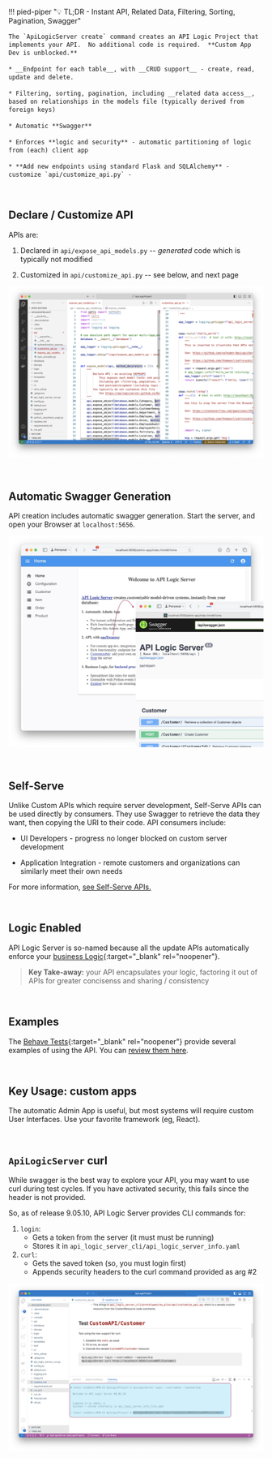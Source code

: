 !!! pied-piper ":bulb: TL;DR - Instant API, Related Data, Filtering, Sorting, Pagination, Swagger"

    The `ApiLogicServer create` command creates an API Logic Project that implements your API.  No additional code is required.  **Custom App Dev is unblocked.**

    * __Endpoint for each table__, with __CRUD support__ - create, read, update and delete.

    * Filtering, sorting, pagination, including __related data access__, based on relationships in the models file (typically derived from foreign keys)

    * Automatic **Swagger**

    * Enforces **logic and security** - automatic partitioning of logic from (each) client app

    * **Add new endpoints using standard Flask and SQLAlchemy** - customize `api/customize_api.py` - 

&nbsp;

## Declare / Customize API

APIs are:

1. Declared in `api/expose_api_models.py` -- *generated* code which is typically not modified

2. Customized in `api/customize_api.py` -- see below, and next page

![API Declaration](images/api/Declare-Customize-API.png)

&nbsp;

## Automatic Swagger Generation

API creation includes automatic swagger generation. Start the server, and open your Browser at `localhost:5656`.   

![Swagger](images/basic_demo/api-swagger.jpeg)

&nbsp;

## Self-Serve

Unlike Custom APIs which require server development, Self-Serve APIs can be used directly by consumers.  They use Swagger to retrieve the data they want, then copying the URI to their code.  API consumers include:

* UI Developers - progress no longer blocked on custom server development

* Application Integration - remote customers and organizations can similarly meet their own needs

For more information, [see Self-Serve APIs.](API-Self-Serve.md)

&nbsp;

## Logic Enabled

API Logic Server is so-named because all the update APIs automatically enforce your [business Logic](Logic-Why.md){:target="_blank" rel="noopener"}.

  > **Key Take-away:** your API encapsulates your logic, factoring it out of APIs for greater concisenss and sharing / consistency

&nbsp;

## Examples

The [Behave Tests](Behave.md){:target="_blank" rel="noopener"} provide several examples of using the API.  You can [review them here](https://github.com/valhuber/ApiLogicServer/blob/main/api_logic_server_cli/project_prototype_nw/test/api_logic_server_behave/features/steps/place_order.py).


&nbsp;

## Key Usage: custom apps

The automatic Admin App is useful, but most systems will require custom User Interfaces.  Use your favorite framework (eg, React).

&nbsp;

## `ApiLogicServer` curl

While swagger is the best way to explore your API, you may want to use curl during test cycles.  If you have activated security, this fails since the header is not provided.

So, as of release 9.05.10, API Logic Server provides CLI commands for:

1. `login`:
    * Gets a token from the server (it must must be running)
    * Stores it in `api_logic_server_cli/api_logic_server_info.yaml` 
2. `curl`:
    * Gets the saved token (so, you must login first)
    * Appends security headers to the curl command provided as arg #2

![Swagger](images/api/test-with-curl.png)